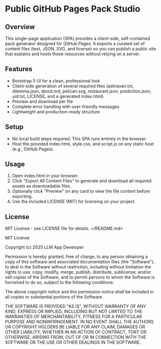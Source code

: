 # Public GitHub Pages Pack Studio

## Overview
This single-page application (SPA) provides a client-side, self-contained pack generator designed for GitHub Pages. It exports a curated set of content files (text, JSON, SVG, and license) so you can publish a public site that explains and hosts these resources without relying on a server.

## Features
- Bootstrap 5 UI for a clean, professional look
- Client-side generation of several required files (ashravan.txt, dilemma.json, about.md, pelican.svg, restaurant.json, prediction.json, uid.txt, LICENSE, and a generated index.html)
- Preview and download per file
- Complete error handling with user-friendly messages
- Lightweight and production-ready structure

## Setup
- No local build steps required. This SPA runs entirely in the browser.
- Host the provided index.html, style.css, and script.js on any static host (e.g., GitHub Pages).

## Usage
1. Open index.html in your browser.
2. Click "Export All Content Files" to generate and download all required assets as downloadable files.
3. Optionally click "Preview" on any card to view the file content before exporting.
4. Use the included LICENSE (MIT) for licensing on your project.

## License
MIT License - see LICENSE file for details.
</README.md>

<FILE name="LICENSE">
MIT License

Copyright (c) 2025 LLM App Developer

Permission is hereby granted, free of charge, to any person obtaining a copy
of this software and associated documentation files (the "Software"), to deal
in the Software without restriction, including without limitation the rights
to use, copy, modify, merge, publish, distribute, sublicense, and/or sell
copies of the Software, and to permit persons to whom the Software is furnished to do so, subject to the following conditions:

The above copyright notice and this permission notice shall be included in all
copies or substantial portions of the Software.

THE SOFTWARE IS PROVIDED "AS IS", WITHOUT WARRANTY OF ANY KIND, EXPRESS OR
IMPLIED, INCLUDING BUT NOT LIMITED TO THE WARRANTIES OF MERCHANTABILITY,
FITNESS FOR A PARTICULAR PURPOSE AND NONINFRINGEMENT. IN NO EVENT SHALL THE
AUTHORS OR COPYRIGHT HOLDERS BE LIABLE FOR ANY CLAIM, DAMAGES OR OTHER
LIABILITY, WHETHER IN AN ACTION OF CONTRACT, TORT OR OTHERWISE, ARISING FROM,
OUT OF OR IN CONNECTION WITH THE SOFTWARE OR THE USE OR OTHER DEALINGS IN THE
SOFTWARE.
